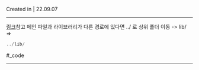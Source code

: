 Created in | 22.09.07

---


[링크](https://www.hardcopyworld.com/?p=691)참고
메인 파일과 라이브러리가 다른 경로에 있다면
../ 로 상위 폴더 이동 -> lib/  =>

```C
../lib/
```

#_code 

---